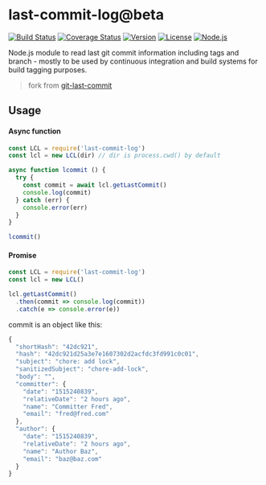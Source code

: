 # last-commit-log@beta

<p>
  <a href="https://circleci.com/gh/zhangyuheng/last-commit-log/tree/master"><img src="https://img.shields.io/circleci/project/zhangyuheng/last-commit-log/master.svg" alt="Build Status"></a>
  <a href="https://codecov.io/github/zhangyuheng/last-commit-log?branch=master"><img src="https://img.shields.io/codecov/c/github/zhangyuheng/last-commit-log/master.svg" alt="Coverage Status"></a>
  <a href="https://www.npmjs.com/package/last-commit-log"><img src="https://img.shields.io/npm/v/last-commit-log.svg" alt="Version"></a>
  <a href="https://www.npmjs.com/package/last-commit-log"><img src="https://img.shields.io/npm/l/last-commit-log.svg" alt="License"></a>
  <a href="https://www.npmjs.com/package/last-commit-log"><img src="https://img.shields.io/node/v/last-commit-log.svg" alt="Node.js"></a>
</p>


Node.js module to read last git commit information including tags and branch - mostly to be used by continuous integration and build systems for build tagging purposes.

> fork from [git-last-commit](https://github.com/seymen/git-last-commit)

## Usage

#### Async function

```javascript
const LCL = require('last-commit-log')
const lcl = new LCL(dir) // dir is process.cwd() by default

async function lcommit () {
  try {
    const commit = await lcl.getLastCommit()
    console.log(commit)
  } catch (err) {
    console.error(err)
  }
}

lcommit()
```

#### Promise

```javascript
const LCL = require('last-commit-log')
const lcl = new LCL()

lcl.getLastCommit()
  .then(commit => console.log(commit))
  .catch(e => console.error(e))
```

commit is an object like this:

```javascript
{
  "shortHash": "42dc921",
  "hash": "42dc921d25a3e7e1607302d2acfdc3fd991c0c01",
  "subject": "chore: add lock",
  "sanitizedSubject": "chore-add-lock",
  "body": "",
  "committer": {
    "date": "1515240839",
    "relativeDate": "2 hours ago",
    "name": "Committer Fred",
    "email": "fred@fred.com"
  },
  "author": {
    "date": "1515240839",
    "relativeDate": "2 hours ago",
    "name": "Author Baz",
    "email": "baz@baz.com"
  }
}
```

